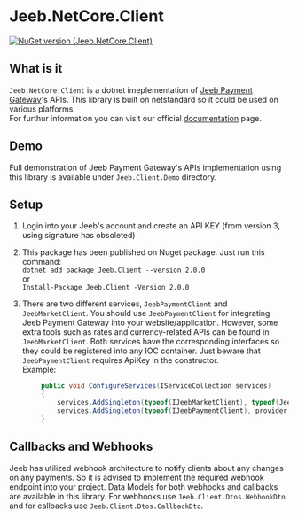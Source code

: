 # Jeeb.NetCore.Client

[![NuGet version (Jeeb.NetCore.Client)](https://img.shields.io/nuget/v/Jeeb.Client.svg?style=flat-square)](https://www.nuget.org/packages/Jeeb.Client/)

## What is it

`Jeeb.NetCore.Client` is a dotnet imeplementation of [Jeeb Payment Gateway](https://jeeb.io)'s APIs. This library is built on netstandard so it could be used on various platforms.  
For furthur information you can visit our official [documentation](https://docs.jeeb.io) page.

## Demo

Full demonstration of Jeeb Payment Gateway's APIs implementation using this library is available under `Jeeb.Client.Demo` directory.

## Setup

1. Login into your Jeeb's account and create an API KEY (from version 3, using signature has obsoleted)

1. This package has been published on Nuget package. Just run this command:  
`dotnet add package Jeeb.Client --version 2.0.0`  
or  
`Install-Package Jeeb.Client -Version 2.0.0`  

1. There are two different services, `JeebPaymentClient` and `JeebMarketClient`. You should use `JeebPaymentClient` for integrating Jeeb Payment Gateway into your website/application. However, some extra tools such as rates and currency-related APIs can be found in `JeebMarketClient`. Both services have the corresponding interfaces so they could be registered into any IOC container. Just beware that `JeebPaymentClient` requires ApiKey in the constructor.  
Example:  

``` C#
        public void ConfigureServices(IServiceCollection services)
        {
            services.AddSingleton(typeof(IJeebMarketClient), typeof(JeebMarketClient));
            services.AddSingleton(typeof(IJeebPaymentClient), provider => new JeebPaymentClient(Configuration["Jeeb:ApiKey"]));
        }
```

## Callbacks and Webhooks

Jeeb has utilized webhook architecture to notify clients about any changes on any payments. So it is advised to implement the required webhook endpoint into your project.
Data Models for both webhooks and callbacks are available in this library. For webhooks use `Jeeb.Client.Dtos.WebhookDto` and for callbacks use `Jeeb.Client.Dtos.CallbackDto`.
